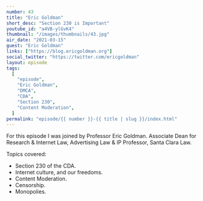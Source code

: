 ```yaml
---
number: 43
title: "Eric Goldman"
short_desc: "Section 230 is Important"
youtube_id: "a4VB-ylGvK4"
thumbnail: "/images/thumbnails/43.jpg"
air_date: "2021-03-15"
guest: "Eric Goldman"
links: ["https://blog.ericgoldman.org"]
social_twitter: "https://twitter.com/ericgoldman"
layout: episode
tags:
  [
    "episode",
    "Eric Goldman",
    "DMCA",
    "CDA",
    "Section 230",
    "Content Moderation",
  ]
permalink: "episode/{{ number }}-{{ title | slug }}/index.html"
---
```


For this episode I was joined by Professor Eric Goldman. Associate Dean for Research & Internet Law, Advertising Law & IP Professor, Santa Clara Law.

Topics covered:

- Section 230 of the CDA.
- Internet culture, and our freedoms.
- Content Moderation.
- Censorship.
- Monopolies.
